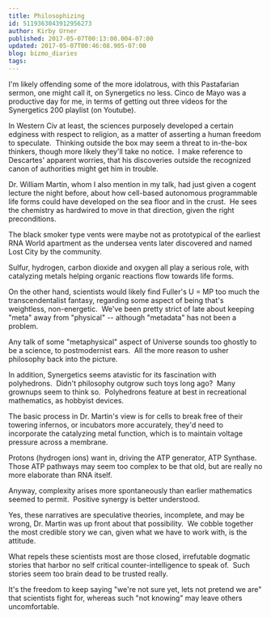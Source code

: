 ```yaml
---
title: Philosophizing
id: 5119363043912956273
author: Kirby Urner
published: 2017-05-07T00:13:00.004-07:00
updated: 2017-05-07T00:46:08.905-07:00
blog: bizmo_diaries
tags: 
---
```


I'm likely offending some of the more idolatrous, with this Pastafarian sermon, one might call it, on Synergetics no less. Cinco de Mayo was a productive day for me, in terms of getting out three videos for the Synergetics 200 playlist (on Youtube).

In Western Civ at least, the sciences purposely developed a certain edginess with respect to religion, as a matter of asserting a human freedom to speculate.  Thinking outside the box may seem a threat to in-the-box thinkers, though more likely they'll take no notice.  I make reference to Descartes' apparent worries, that his discoveries outside the recognized canon of authorities might get him in trouble.

Dr. William Martin, whom I also mention in my talk, had just given a cogent lecture the night before, about how cell-based autonomous programmable life forms could have developed on the sea floor and in the crust.  He sees the chemistry as hardwired to move in that direction, given the right preconditions.

The black smoker type vents were maybe not as prototypical of the earliest RNA World apartment as the undersea vents later discovered and named Lost City by the community.

Sulfur, hydrogen, carbon dioxide and oxygen all play a serious role, with catalyzing metals helping organic reactions flow towards life forms.

On the other hand, scientists would likely find Fuller's U = MP too much the transcendentalist fantasy, regarding some aspect of being that's weightless, non-energetic.  We've been pretty strict of late about keeping "meta" away from "physical" -- although "metadata" has not been a problem.

Any talk of some "metaphysical" aspect of Universe sounds too ghostly to be a science, to postmodernist ears.  All the more reason to usher philosophy back into the picture.

In addition, Synergetics seems atavistic for its fascination with polyhedrons.  Didn't philosophy outgrow such toys long ago?  Many grownups seem to think so.  Polyhedrons feature at best in recreational mathematics, as hobbyist devices.

The basic process in Dr. Martin's view is for cells to break free of their towering infernos, or incubators more accurately, they'd need to incorporate the catalyzing metal function, which is to maintain voltage pressure across a membrane.

Protons (hydrogen ions) want in, driving the ATP generator, ATP Synthase.  Those ATP pathways may seem too complex to be that old, but are really no more elaborate than RNA itself.

Anyway, complexity arises more spontaneously than earlier mathematics seemed to permit.  Positive synergy is better understood.

Yes, these narratives are speculative theories, incomplete, and may be wrong, Dr. Martin was up front about that possibility.  We cobble together the most credible story we can, given what we have to work with, is the attitude.

What repels these scientists most are those closed, irrefutable dogmatic stories that harbor no self critical counter-intelligence to speak of.  Such stories seem too brain dead to be trusted really. 

It's the freedom to keep saying "we're not sure yet, lets not pretend we are" that scientists fight for, whereas such "not knowing" may leave others uncomfortable.